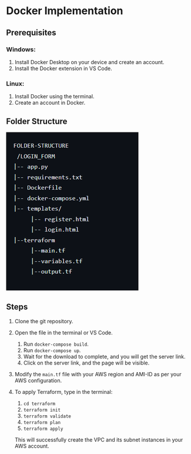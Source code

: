 # Docker Implementation

## Prerequisites

### Windows:
1. Install Docker Desktop on your device and create an account.
2. Install the Docker extension in VS Code.

### Linux:
1. Install Docker using the terminal.
2. Create an account in Docker.

## Folder Structure


![Folder Structure](folder_structure.png)

## Steps

1. Clone the git repository.
2. Open the file in the terminal or VS Code.
   1. Run `docker-compose build`.
   2. Run `docker-compose up`.
   3. Wait for the download to complete, and you will get the server link.
   4. Click on the server link, and the page will be visible.
3. Modify the `main.tf` file with your AWS region and AMI-ID as per your AWS configuration.
4. To apply Terraform, type in the terminal:
   1. `cd terraform`
   2. `terraform init`
   3. `terraform validate`
   4. `terraform plan`
   5. `terraform apply`
   
   This will successfully create the VPC and its subnet instances in your AWS account.


       



     
   
  

